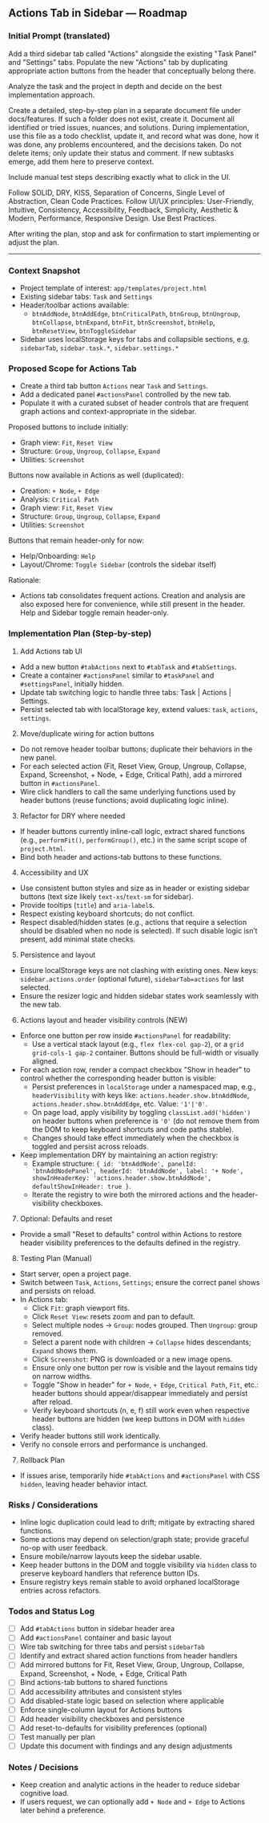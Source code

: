 ## Actions Tab in Sidebar — Roadmap

### Initial Prompt (translated)

Add a third sidebar tab called "Actions" alongside the existing "Task Panel" and "Settings" tabs. Populate the new "Actions" tab by duplicating appropriate action buttons from the header that conceptually belong there.

Analyze the task and the project in depth and decide on the best implementation approach.

Create a detailed, step-by-step plan in a separate document file under docs/features. If such a folder does not exist, create it. Document all identified or tried issues, nuances, and solutions. During implementation, use this file as a todo checklist, update it, and record what was done, how it was done, any problems encountered, and the decisions taken. Do not delete items; only update their status and comment. If new subtasks emerge, add them here to preserve context.

Include manual test steps describing exactly what to click in the UI.

Follow SOLID, DRY, KISS, Separation of Concerns, Single Level of Abstraction, Clean Code Practices. Follow UI/UX principles: User-Friendly, Intuitive, Consistency, Accessibility, Feedback, Simplicity, Aesthetic & Modern, Performance, Responsive Design. Use Best Practices.

After writing the plan, stop and ask for confirmation to start implementing or adjust the plan.

---

### Context Snapshot

- Project template of interest: `app/templates/project.html`
- Existing sidebar tabs: `Task` and `Settings`
- Header/toolbar actions available:
  - `btnAddNode`, `btnAddEdge`, `btnCriticalPath`, `btnGroup`, `btnUngroup`, `btnCollapse`, `btnExpand`, `btnFit`, `btnScreenshot`, `btnHelp`, `btnResetView`, `btnToggleSidebar`
- Sidebar uses localStorage keys for tabs and collapsible sections, e.g. `sidebarTab`, `sidebar.task.*`, `sidebar.settings.*`

### Proposed Scope for Actions Tab

- Create a third tab button `Actions` near `Task` and `Settings`.
- Add a dedicated panel `#actionsPanel` controlled by the new tab.
- Populate it with a curated subset of header controls that are frequent graph actions and context-appropriate in the sidebar.

Proposed buttons to include initially:
- Graph view: `Fit`, `Reset View`
- Structure: `Group`, `Ungroup`, `Collapse`, `Expand`
- Utilities: `Screenshot`

Buttons now available in Actions as well (duplicated):
- Creation: `+ Node`, `+ Edge`
- Analysis: `Critical Path`
- Graph view: `Fit`, `Reset View`
- Structure: `Group`, `Ungroup`, `Collapse`, `Expand`
- Utilities: `Screenshot`

Buttons that remain header-only for now:
- Help/Onboarding: `Help`
- Layout/Chrome: `Toggle Sidebar` (controls the sidebar itself)

Rationale:
- Actions tab consolidates frequent actions. Creation and analysis are also exposed here for convenience, while still present in the header. Help and Sidebar toggle remain header-only.

### Implementation Plan (Step-by-step)

1) Add Actions tab UI
- Add a new button `#tabActions` next to `#tabTask` and `#tabSettings`.
- Create a container `#actionsPanel` similar to `#taskPanel` and `#settingsPanel`, initially hidden.
- Update tab switching logic to handle three tabs: Task | Actions | Settings.
- Persist selected tab with localStorage key, extend values: `task`, `actions`, `settings`.

2) Move/duplicate wiring for action buttons
- Do not remove header toolbar buttons; duplicate their behaviors in the new panel.
- For each selected action (Fit, Reset View, Group, Ungroup, Collapse, Expand, Screenshot, + Node, + Edge, Critical Path), add a mirrored button in `#actionsPanel`.
- Wire click handlers to call the same underlying functions used by header buttons (reuse functions; avoid duplicating logic inline).

3) Refactor for DRY where needed
- If header buttons currently inline-call logic, extract shared functions (e.g., `performFit()`, `performGroup()`, etc.) in the same script scope of `project.html`.
- Bind both header and actions-tab buttons to these functions.

4) Accessibility and UX
- Use consistent button styles and size as in header or existing sidebar buttons (text size likely `text-xs`/`text-sm` for sidebar).
- Provide tooltips (`title`) and `aria-label`s.
- Respect existing keyboard shortcuts; do not conflict.
- Respect disabled/hidden states (e.g., actions that require a selection should be disabled when no node is selected). If such disable logic isn’t present, add minimal state checks.

5) Persistence and layout
- Ensure localStorage keys are not clashing with existing ones. New keys: `sidebar.actions.order` (optional future), `sidebarTab=actions` for last selected.
- Ensure the resizer logic and hidden sidebar states work seamlessly with the new tab.

6) Actions layout and header visibility controls (NEW)
- Enforce one button per row inside `#actionsPanel` for readability:
  - Use a vertical stack layout (e.g., `flex flex-col gap-2`), or a `grid grid-cols-1 gap-2` container. Buttons should be full-width or visually aligned.
- For each action row, render a compact checkbox "Show in header" to control whether the corresponding header button is visible:
  - Persist preferences in `localStorage` under a namespaced map, e.g., `headerVisibility` with keys like: `actions.header.show.btnAddNode`, `actions.header.show.btnAddEdge`, etc. Value: `'1'|'0'`.
  - On page load, apply visibility by toggling `classList.add('hidden')` on header buttons when preference is `'0'` (do not remove them from the DOM to keep keyboard shortcuts and code paths stable).
  - Changes should take effect immediately when the checkbox is toggled and persist across reloads.
- Keep implementation DRY by maintaining an action registry:
  - Example structure: `{ id: 'btnAddNode', panelId: 'btnAddNodePanel', headerId: 'btnAddNode', label: '+ Node', showInHeaderKey: 'actions.header.show.btnAddNode', defaultShowInHeader: true }`.
  - Iterate the registry to wire both the mirrored actions and the header-visibility checkboxes.

7) Optional: Defaults and reset
- Provide a small "Reset to defaults" control within Actions to restore header visibility preferences to the defaults defined in the registry.

8) Testing Plan (Manual)
- Start server, open a project page.
- Switch between `Task`, `Actions`, `Settings`; ensure the correct panel shows and persists on reload.
- In Actions tab:
  - Click `Fit`: graph viewport fits.
  - Click `Reset View`: resets zoom and pan to default.
  - Select multiple nodes → `Group`: nodes grouped. Then `Ungroup`: group removed.
  - Select a parent node with children → `Collapse` hides descendants; `Expand` shows them.
  - Click `Screenshot`: PNG is downloaded or a new image opens.
  - Ensure only one button per row is visible and the layout remains tidy on narrow widths.
  - Toggle "Show in header" for `+ Node`, `+ Edge`, `Critical Path`, `Fit`, etc.: header buttons should appear/disappear immediately and persist after reload.
  - Verify keyboard shortcuts (n, e, f) still work even when respective header buttons are hidden (we keep buttons in DOM with `hidden` class).
- Verify header buttons still work identically.
- Verify no console errors and performance is unchanged.

7) Rollback Plan
- If issues arise, temporarily hide `#tabActions` and `#actionsPanel` with CSS `hidden`, leaving header behavior intact.

### Risks / Considerations
- Inline logic duplication could lead to drift; mitigate by extracting shared functions.
- Some actions may depend on selection/graph state; provide graceful no-op with user feedback.
- Ensure mobile/narrow layouts keep the sidebar usable.
- Keep header buttons in the DOM and toggle visibility via `hidden` class to preserve keyboard handlers that reference button IDs.
- Ensure registry keys remain stable to avoid orphaned localStorage entries across refactors.

### Todos and Status Log

- [ ] Add `#tabActions` button in sidebar header area
- [ ] Add `#actionsPanel` container and basic layout
- [ ] Wire tab switching for three tabs and persist `sidebarTab`
- [ ] Identify and extract shared action functions from header handlers
- [ ] Add mirrored buttons for Fit, Reset View, Group, Ungroup, Collapse, Expand, Screenshot, + Node, + Edge, Critical Path
- [ ] Bind actions-tab buttons to shared functions
- [ ] Add accessibility attributes and consistent styles
- [ ] Add disabled-state logic based on selection where applicable
- [ ] Enforce single-column layout for Actions buttons
- [ ] Add header visibility checkboxes and persistence
- [ ] Add reset-to-defaults for visibility preferences (optional)
- [ ] Test manually per plan
- [ ] Update this document with findings and any design adjustments

### Notes / Decisions
- Keep creation and analytic actions in the header to reduce sidebar cognitive load.
- If users request, we can optionally add `+ Node` and `+ Edge` to Actions later behind a preference.


